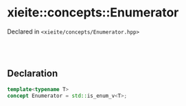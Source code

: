 # xieite::concepts::Enumerator
Declared in `<xieite/concepts/Enumerator.hpp>`

<br/><br/>

## Declaration
```cpp
template<typename T>
concept Enumerator = std::is_enum_v<T>;
```
